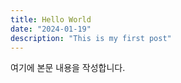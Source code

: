 ```yaml
---
title: Hello World
date: "2024-01-19"
description: "This is my first post"
---
```


여기에 본문 내용을 작성합니다.
